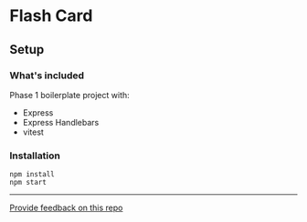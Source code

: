 # Flash Card

## Setup

### What's included

Phase 1 boilerplate project with:

- Express
- Express Handlebars
- vitest

### Installation

```
npm install
npm start
```

---

[Provide feedback on this repo](https://docs.google.com/forms/d/e/1FAIpQLSfw4FGdWkLwMLlUaNQ8FtP2CTJdGDUv6Xoxrh19zIrJSkvT4Q/viewform?usp=pp_url&entry.1958421517=boilerplate-phase1)
